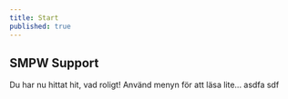 ```yaml
---
title: Start
published: true
---
```


## SMPW Support

Du har nu hittat hit, vad roligt! Använd menyn för att läsa lite... asdfa sdf
